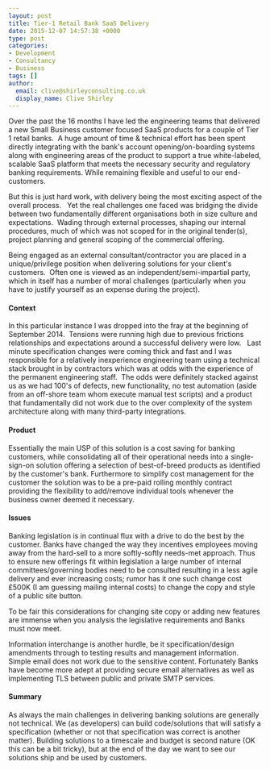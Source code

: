 ```yaml
---
layout: post
title: Tier-1 Retail Bank SaaS Delivery
date: 2015-12-07 14:57:38 +0000
type: post
categories:
- Development
- Consultancy
- Business
tags: []
author:
  email: clive@shirleyconsulting.co.uk
  display_name: Clive Shirley
---
```


Over the past the 16 months I have led the engineering teams that delivered a
new Small Business customer focused SaaS products for a couple of Tier 1 retail
banks.  A huge amount of time &amp; technical effort has been spent directly
integrating with the bank's account opening/on-boarding systems along with
engineering areas of the product to support a true white-labeled, scalable
SaaS platform that meets the necessary security and regulatory banking
requirements. While remaining flexible and useful to our end-customers.

But this is just hard work, with delivery being the most exciting aspect of the
overall process.   Yet the real challenges one faced was bridging the divide
between two fundamentally different organisations both in size culture and
expectations.  Wading through external processes, shaping our internal
procedures, much of which was not scoped for in the original tender(s),
project planning and general scoping of the commercial offering.

Being engaged as an external consultant/contractor you are placed in a
unique/privilege position when delivering solutions for your client's customers.
 Often one is viewed as an independent/semi-impartial party, which in itself
has a number of moral challenges (particularly when you have to justify yourself
as an expense during the project).

#### Context

In this particular instance I was dropped into the fray at the beginning of
September 2014.  Tensions were running high due to previous frictions
relationships and expectations around a successful delivery were low.   Last
minute specification changes were coming thick and fast and I was responsible
for a relatively inexperience engineering team using a technical stack brought
in by contractors which was at odds with the experience of the permanent
engineering staff.  The odds were definitely stacked against us as we had 100's
of defects, new functionality, no test automation (aside from an off-shore team
whom execute manual test scripts) and a product that fundamentally did not work
due to the over complexity of the system architecture along with many third-party
integrations.

#### Product

Essentially the main USP of this solution is a cost saving for banking
customers, while consolidating all of their operational needs into a
single-sign-on solution offering a selection of best-of-breed products as
identified by the customer's bank.  Furthermore to simplify cost management for
the customer the solution was to be a pre-paid rolling monthly contract providing
the flexibility to add/remove individual tools whenever the business owner
deemed it necessary.

#### Issues

Banking legislation is in continual flux with a drive to do the best by the
customer.  Banks have changed the way they incentives employees moving away
from the hard-sell to a more softly-softly needs-met approach.  Thus to ensure
new offerings fit within legislation a large number of internal
committees/governing bodies need to be consulted resulting in a less agile
delivery and ever increasing costs; rumor has it one such change cost £500K
(I am guessing mailing internal costs) to change the copy and style of a public
site button.

To be fair this considerations for changing site copy or adding new features
are immense when you analysis the legislative requirements and Banks must now meet.

Information interchange is another hurdle, be it specification/design amendments
through to testing results and management information.  Simple email does not
work due to the sensitive content.  Fortunately Banks have become more adept at
providing secure email alternatives as well as implementing TLS between public
and private SMTP services.

#### Summary

As always the main challenges in delivering banking solutions are generally not
technical.  We (as developers) can build code/solutions that will satisfy a
specification (whether or not that specification was correct is another matter).
Building solutions to a timescale and budget is second nature (OK this can be a
bit tricky), but at the end of the day we want to see our solutions ship and be
used by customers.
